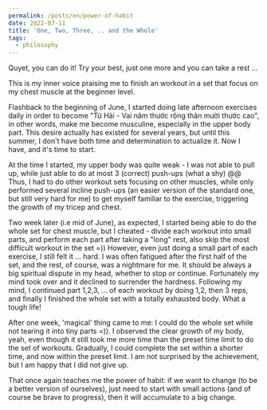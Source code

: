 ```yaml
---
permalink: /posts/en/power-of-habit
date: 2022-07-11
title: 'One, Two, Three, .. and the Whole'
tags:
  - philosophy
---
```


Quyet, you can do it! Try your best, just one more and you can take a rest ...

This is my inner voice praising me to finish an workout in a set that focus on my chest muscle at the beginner level.

Flashback to the beginning of June, I started doing late afternoon exercises daily in order to become "Từ Hải - Vai năm thước rộng thân mười thước cao", in other words, make me become musculine, especially in the upper body part. This desire actually has existed for several years, but until this summer, I don't have both time and determination to actualize it. Now I have, and it's time to start.

At the time I started, my upper body was quite weak - I was not able to pull up, while just able to do at most 3 (correct) push-ups (what a shy) @@ Thus, I had to do other workout sets focusing on other muscles, while only performed several incline push-ups (an easier version of the standard one, but still very hard for me) to get myself familiar to the exercise, triggering the growth of my tricep and chest.

Two week later (i.e mid of June), as expected, I started being able to do the whole set for chest muscle, but I cheated - divide each workout into small parts, and perform each part after taking a "long" rest, also skip the most difficult workout in the set =)) However, even just doing a small part of each exercise, I still felt it ... hard. I was often fatigued after the first half of the set, and the rest, of course, was a nightmare for me. It should be always a big spiritual dispute in my head, whether to stop or continue. Fortunately my mind took over and it declined to surrender the hardness. Following my mind, I continued part 1,2,3, ... of each workout by doing 1,2, then 3 reps, and finally I finished the whole set with a totally exhausted body. What a tough life!

After one week, 'magical' thing came to me: I could do the whole set while not tearing it into tiny parts =)). I observed the clear growth of my body, yeah, even though it still took me more time than the preset time limit to do the set of workouts. Gradually, I could complete the set within a shorter time, and now within the preset limit. I am not surprised by the achievement, but I am happy that I did not give up.

That once again teaches me the power of habit: if we want to change (to be a better version of ourselves), just need to start with small actions (and of course be brave to progress), then it will accumulate to a big change.